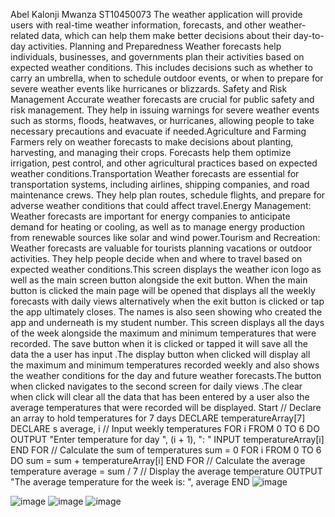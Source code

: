 Abel Kalonji Mwanza
ST10450073
The weather application will provide users with real-time weather information, forecasts, and other weather-related data, which can help them make better decisions about their day-to-day activities.
Planning and Preparedness Weather forecasts help individuals, businesses, and governments plan their activities based on expected weather conditions. This includes decisions such as whether to carry an umbrella, when to schedule outdoor events, or when to prepare for severe weather events like hurricanes or blizzards.
Safety and Risk Management Accurate weather forecasts are crucial for public safety and risk management. They help in issuing warnings for severe weather events such as storms, floods, heatwaves, or hurricanes, allowing people to take necessary precautions and evacuate if needed.Agriculture and Farming Farmers rely on weather forecasts to make decisions about planting, harvesting, and managing their crops. Forecasts help them optimize irrigation, pest control, and other agricultural practices based on expected weather conditions.Transportation Weather forecasts are essential for transportation systems, including airlines, shipping companies, and road maintenance crews. They help plan routes, schedule flights, and prepare for adverse weather conditions that could affect travel.Energy Management: Weather forecasts are important for energy companies to anticipate demand for heating or cooling, as well as to manage energy production from renewable sources like solar and wind power.Tourism and Recreation: Weather forecasts are valuable for tourists planning vacations or outdoor activities. They help people decide when and where to travel based on expected weather conditions.This screen displays the weather icon logo as well as the main screen button alongside the exit button.
When the main button is clicked the main page will be opened that displays all the weekly forecasts with daily views  alternatively when the exit button is clicked or tap the app ultimately closes. The names is also seen showing who created the app and underneath is my student number. This screen displays all the days of the week alongside the maximum and minimum temperatures that were recorded.
The save button when it is clicked or tapped it will save all the data the a user has input .The display button when clicked will display all the maximum and minimum temperatures recorded weekly and also shows the weather conditions for the day and future weather forecasts.The button when clicked navigates  to the second screen for daily views .The clear when click will clear all the data that has been entered by a user also the average temperatures that were recorded will be displayed. 
Start
    // Declare an array to hold temperatures for 7 days
    DECLARE temperatureArray[7]
    DECLARE s average, i
    // Input weekly temperatures 
    FOR i FROM 0 TO 6 DO
        OUTPUT "Enter temperature for day ", (i + 1), ": "
        INPUT temperatureArray[i]
    END FOR
    // Calculate the sum of temperatures
    sum = 0
    FOR i FROM 0 TO 6 DO
        sum = sum + temperatureArray[i]
    END FOR
    // Calculate the average temperature
    average = sum / 7
    // Display the average temperature
    OUTPUT "The average temperature for the week is: ", average
END
![image](https://github.com/st1045/Practicum/assets/162302032/eb7c78be-c8c1-4ac8-9c5d-c276cbe29142)


![image](https://github.com/st1045/Practicum/assets/162302032/14e5e566-f5be-46be-8775-59368edbe78a)
![image](https://github.com/st1045/Practicum/assets/162302032/c1f3c076-a777-4bae-9268-8a1e9d14c00e)
![image](https://github.com/st1045/Practicum/assets/162302032/50f10e1c-df1d-4c7e-8a21-421e0a35d6d8)









